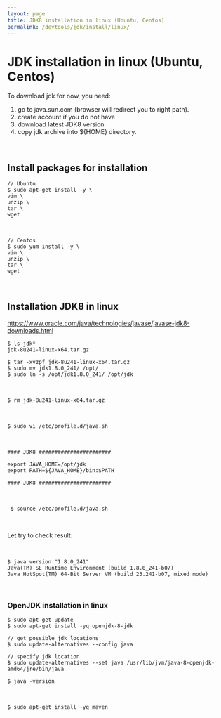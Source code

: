 ```yaml
---
layout: page
title: JDK8 installation in linux (Ubuntu, Centos)
permalink: /devtools/jdk/install/linux/
---
```



# JDK installation in linux (Ubuntu, Centos)


To download jdk for now, you need:

1) go to java.sun.com (browser will redirect you to right path). 
2) create account if you do not have
3) download latest JDK8 version
4) copy jdk archive into ${HOME} directory.


<br/>

## Install packages for installation

<!--

# sed -i "s/.*PasswordAuthentication.*/PasswordAuthentication yes/g" /etc/ssh/sshd_config
# service sshd reload

-->

    // Ubuntu
    $ sudo apt-get install -y \
    vim \
    unzip \
    tar \
    wget

<br/>

    // Centos
    $ sudo yum install -y \
    vim \
    unzip \
    tar \
    wget

<br/>

## Installation JDK8 in linux

https://www.oracle.com/java/technologies/javase/javase-jdk8-downloads.html


    $ ls jdk*
    jdk-8u241-linux-x64.tar.gz

    $ tar -xvzpf jdk-8u241-linux-x64.tar.gz
    $ sudo mv jdk1.8.0_241/ /opt/
    $ sudo ln -s /opt/jdk1.8.0_241/ /opt/jdk


<br/>

    $ rm jdk-8u241-linux-x64.tar.gz

<br/>

    $ sudo vi /etc/profile.d/java.sh


<br/>

```
#### JDK8 #######################

export JAVA_HOME=/opt/jdk
export PATH=${JAVA_HOME}/bin:$PATH

#### JDK8 #######################
```

<br/>

     $ source /etc/profile.d/java.sh

<br/>

Let try to check result:

<br/>

    $ java version "1.8.0_241"
    Java(TM) SE Runtime Environment (build 1.8.0_241-b07)
    Java HotSpot(TM) 64-Bit Server VM (build 25.241-b07, mixed mode)




<br/>

### OpenJDK installation in linux

    $ sudo apt-get update
    $ sudo apt-get install -yq openjdk-8-jdk

    // get possible jdk locations
    $ sudo update-alternatives --config java

    // specify jdk location
    $ sudo update-alternatives --set java /usr/lib/jvm/java-8-openjdk-amd64/jre/bin/java
    
    $ java -version

<br/>

    $ sudo apt-get install -yq maven